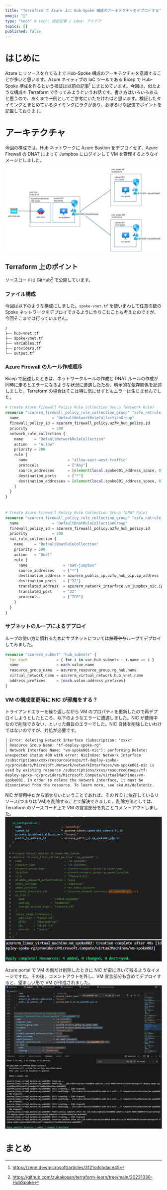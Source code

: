 ```yaml
---
title: "Terraform で Azure 上に Hub-Spoke 構成のアーキテクチャをデプロイする"
emoji: "🍣"
type: "tech" # tech: 技術記事 / idea: アイデア
topics: []
published: false
---
```

# はじめに
Azure にリソースを立てる上で Hub-Spoke 構成のアーキテクチャを意識することが多いと思います。Azure ネイティブの IaC ツールである Bicep で Hub-Spoke 構成を作るという検証は以前の記事[^1] にまとめています。今回は、似たような構成を Terraform で作ってみようというお話です。書き方はいろいろあると思うので、あくまで一例としてご参考にいただければと思います。検証したタイミングとまとめているタイミングにラグがあり、おぼろげな記憶でポイントを記載しております。

[^1]: https://zenn.dev/microsoft/articles/3121cdcbdace45


# アーキテクチャ
今回の構成では、Hub ネットワークに Azure Bastion をデプロイせず、Azure Firewall の DNAT によって Jumpbox にログインして VM を管理するようなイメージとしました。

![](/images/20240116-terraform-hubspoke/terraform-hub-spoke-archtecture.png)

## Terraform 上のポイント
ソースコードは GitHub[^2] で公開しています。
[^2]: https://github.com/zukakosan/terraform-learn/tree/main/20231030-HubSpoke

### ファイル構成
今回は以下のような構成にしました。`spoke-vnet.tf` を使いまわして任意の数の Spoke ネットワークをデプロイできるように作りこむことも考えたのですが、今回そこまでは行っていません。
```
/
├── hub-vnet.tf
├── spoke-vnet.tf
├── variables.tf
├── providers.tf
└── output.tf
```

### Azure Firewall のルール作成順序
Bicep で記述したときは、ネットワークルールの作成と DNAT ルールの作成が同時に走るとエラーになるような状況に遭遇したため、明示的な依存関係を記述しました。Terraform の場合はそこは特に気にせずともエラーは生じませんでした。

```hcl:hub-vnet.tf
# Create Azure Firewall Policy Rule Collection Group (Network Rule)
resource "azurerm_firewall_policy_rule_collection_group" "azfw_netrule_collection" {
  name               = "DefaultNetworkRuleCollectionGroup"
  firewall_policy_id = azurerm_firewall_policy.azfw_hub_policy.id
  priority           = 200
  network_rule_collection {
    name     = "DefaultNetworkRuleCollection"
    action   = "Allow"
    priority = 200
    rule {
      name                  = "allow-east-west-traffic"
      protocols             = ["Any"]
      source_addresses      = [element(local.spoke001_address_space, 0), element(local.spoke002_address_space, 0)]
      destination_ports     = ["*"]
      destination_addresses = [element(local.spoke001_address_space, 0), element(local.spoke002_address_space, 0)]
    }
  }
}


# Create Azure Firewall Policy Rule Collection Group (DNAT Rule)
resource "azurerm_firewall_policy_rule_collection_group" "azfw_natrule_collection" {
  name               = "DefaultDnatRuleCollectionGroup"
  firewall_policy_id = azurerm_firewall_policy.azfw_hub_policy.id
  priority           = 200
  nat_rule_collection {
    name     = "DefaultDnatRuleCollection"
    priority = 200
    action   = "Dnat"
    rule {
      name                = "nat-jumpbox"
      source_addresses    = ["*"]
      destination_address = azurerm_public_ip.azfw_hub_pip.ip_address
      destination_ports   = ["22"]
      translated_address  = azurerm_network_interface.vm_jumpbox_nic.ip_configuration[0].private_ip_address
      translated_port     = "22"
      protocols           = ["TCP"]
    }
  }
}

```

### サブネットのループによるデプロイ
ループの使い方に慣れるためにサブネットについては~~無理やり~~ループでデプロイしてみました。
```hcl:hub-vnet.tf
resource "azurerm_subnet" "hub_subnets" {
  for_each             = { for i in var.hub_subnets : i.name => i }
  name                 = each.value.name
  resource_group_name  = azurerm_resource_group.rg_hub.name
  virtual_network_name = azurerm_virtual_network.hub_vnet.name
  address_prefixes     = [each.value.address_prefixes]
}
```

### VM の構成変更時に NIC が邪魔をする？
トライアンドエラーを繰り返しながら VM のプロパティを更新したので再デプロイしようとしたところ、以下のようなエラーに遭遇しました。NIC が使用中なので削除できない、といった趣旨のエラーでした。NIC 自体を削除したいわけではないのですが、対処が必要です。

```
│ Error: deleting Network Interface (Subscription: "xxxx"
│ Resource Group Name: "tf-deploy-spoke-rg"
│ Network Interface Name: "vm-spoke001-nic"): performing Delete: unexpected status 400 with error: NicInUse: Network Interface /subscriptions/xxxx/resourceGroups/tf-deploy-spoke-rg/providers/Microsoft.Network/networkInterfaces/vm-spoke001-nic is used by existing resource /subscriptions/xxxx/resourceGroups/tf-deploy-spoke-rg/providers/Microsoft.Compute/virtualMachines/vm-spoke001. In order to delete the network interface, it must be dissociated from the resource. To learn more, see aka.ms/deletenic.
```
NIC が使用中だから消せないということであれば、その NIC に依存しているリソース(つまりは VM)を削除することで解決できました。削除方法としては、Terraform のソースコード上で VM の宣言部分を丸ごとコメントアウトしました。
![](/images/20240116-terraform-hubspoke/message-01.png)
![](/images/20240116-terraform-hubspoke/message-02.png)

Azure portal で VM の側だけ削除したときに NIC が宙に浮いて残るようなイメージですね。その後、コメントアウトを外し、VM 宣言部分も含めてデプロイすると、望ましい形で VM が作成されました。
![](/images/20240116-terraform-hubspoke/message-03.png)

# まとめ